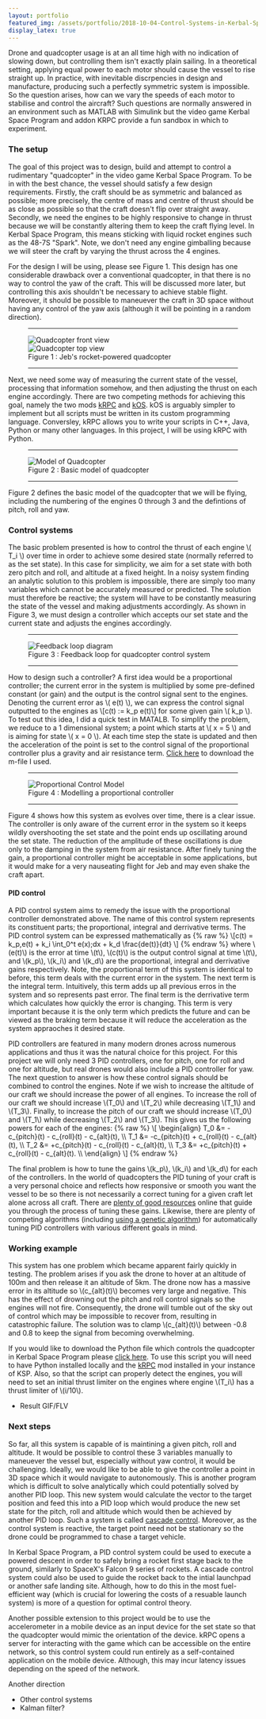 ```yaml
---
layout: portfolio
featured_img: /assets/portfolio/2018-10-04-Control-Systems-in-Kerbal-Space-Program/jeb.jpg
display_latex: true
---
```

Drone and quadcopter usage is at an all time high with no indication of slowing down, but controlling them isn't exactly plain sailing. In a theoretical setting, applying equal power to each motor should cause the vessel to rise straight up. In practice, with inevitable discrpencies in design and manufacture, producing such a perfectly symmetric system is impossible. So the question arises, how can we vary the speeds of each motor to stabilise and control the aircraft? Such questions are normally answered in an environment such as MATLAB with Simulink but the video game Kerbal Space Program and addon KRPC provide a fun sandbox in which to experiment.
<!--more-->

### The setup

The goal of this project was to design, build and attempt to control a rudimentary "quadcopter" in the video game Kerbal Space Program. To be in with the best chance, the vessel should satisfy a few design requirements. Firstly, the craft should be as symmetric and balanced as possible; more precisely, the centre of mass and centre of thrust should be as close as possible so that the craft doesn't flip over straight away. Secondly, we need the engines to be highly responsive to change in thrust because we will be constantly altering them to keep the craft flying level. In Kerbal Space Program, this means sticking with liquid rocket engines such as the 48-7S "Spark". Note, we don't need any engine gimballing because we will steer the craft by varying the thrust across the 4 engines.

For the design I will be using, please see Figure 1. This design has one considerable drawback over a conventional quadcopter, in that there is no way to control the yaw of the craft. This will be discussed more later, but controlling this axis shouldn't be necessary to achieve stable flight. Moreover, it should be possible to maneuever the craft in 3D space without having any control of the yaw axis (although it will be pointing in a random direction).

<figure>
    <hr class="midrule">
    <div class="side_by_side">
        <div><img src="/assets/portfolio/2018-10-04-Control-Systems-in-Kerbal-Space-Program/quad.jpg" alt="Quadcopter front view"></div>
        <div><img src="/assets/portfolio/2018-10-04-Control-Systems-in-Kerbal-Space-Program/quad2.jpg" alt="Quadcopter top view"></div>
    </div>
    <figcaption>Figure 1 : Jeb's rocket-powered quadcopter</figcaption>
    <hr class="midrule">
</figure>

Next, we need some way of measuring the current state of the vessel, processing that information somehow, and then adjusting the thrust on each engine accordingly. There are two competing methods for achieving this goal, namely the two mods [kRPC](https://krpc.github.io/krpc/index.html) and [kOS](https://ksp-kos.github.io/KOS/). kOS is arguably simpler to implement but all scripts must be written in its custom programming language. Conversley, kRPC allows you to write your scripts in C++, Java, Python or many other languages. In this project, I will be using kRPC with Python.

<figure>
    <hr class="midrule">
    <div class="side_by_side">
        <div><img src="/assets/portfolio/2018-10-04-Control-Systems-in-Kerbal-Space-Program/model.png" alt="Model of Quadcopter"></div>
    </div>
    <figcaption>Figure 2 : Basic model of quadcopter</figcaption>
    <hr class="midrule">
</figure>


Figure 2 defines the basic model of the quadcopter that we will be flying, including the numbering of the engines 0 through 3 and the defintions of pitch, roll and yaw.

### Control systems

The basic problem presented is how to control the thrust of each engine \\( T_i \\) over time in order to achieve some desired state (normally referred to as the set state). In this case for simplicity, we aim for a set state with both zero pitch and roll, and altitude at a fixed height. In a noisy system finding an analytic solution to this problem is impossible, there are simply too many variables which cannot be accurately measured or predicted. The solution must therefore be reactive; the system will have to be constantly measuring the state of the vessel and making adjustments accordingly. As shown in Figure 3, we must design a controller which accepts our set state and the current state and adjusts the engines accordingly.

<figure>
    <hr class="midrule">
    <div class="side_by_side">
        <div><img src="/assets/portfolio/2018-10-04-Control-Systems-in-Kerbal-Space-Program/feedback_loop.png" alt="Feedback loop diagram"></div>
    </div>
    <figcaption>Figure 3 : Feedback loop for quadcopter control system</figcaption>
    <hr class="midrule">
</figure>

How to design such a controller? A first idea would be a proportional controller; the current error in the system is multiplied by some pre-defined constant (or gain) and the output is the control signal sent to the engines. Denoting the current error as \\( e(t) \\), we can express the control signal outputted to the engines as
\\[c(t) := k_p e(t)\\]
for some given gain \\( k_p \\).
To test out this idea, I did a quick test in MATALB. To simplify the problem, we reduce to a 1 dimensional system; a point which starts at \\( x = 5 \\) and is aiming for state \\( x = 0 \\). At each time step the state is updated and then the acceleration of the point is set to the control signal of the proportional controller plus a gravity and air resistance term. [Click here](/assets/portfolio/2018-10-04-Control-Systems-in-Kerbal-Space-Program/p_controller.m) to download the m-file I used.

<figure>
    <hr class="midrule">
    <div class="side_by_side">
        <div><img src="/assets/portfolio/2018-10-04-Control-Systems-in-Kerbal-Space-Program/p_controller_grav+resist.png" alt="Proportional Control Model"></div>
    </div>
    <figcaption>Figure 4 : Modelling a proportional controller</figcaption>
    <hr class="midrule">
</figure>

Figure 4 shows how this system as evolves over time, there is a clear issue. The controller is only aware of the current error in the system so it keeps wildly overshooting the set state and the point ends up oscillating around the set state. The reduction of the amplitude of these oscillations is due only to the damping in the system from air resistance. After finely tuning the gain, a proportional controller might be acceptable in some applications, but it would make for a very nauseating flight for Jeb and may even shake the craft apart.

#### PID control

A PID control system aims to remedy the issue with the proportional controller demonstrated above. The name of this control system represents its constituent parts; the proportional, integral and derrivative terms. The PID control system can be expressed mathematically as
{% raw %}
\\[c(t) = k_p\,e(t) + k_i \int_0^t e(x)\;dx + k_d \frac{de(t)}{dt} \\]
{% endraw %}
where \\(e(t)\\) is the error at time \\(t\\), \\(c(t)\\) is the output control signal at time \\(t\\), and \\(k_p\\), \\(k_i\\) and \\(k_d\\) are the proportional, integral and derrivative gains respectively. Note, the proportional term of this system is identical to before, this term deals with the current error in the system. The next term is the integral term. Intuitively, this term adds up all previous erros in the system and so represents past error. The final term is the derrivative term which calculates how quickly the error is changing. This term is very important because it is the only term which predicts the future and can be viewed as the braking term because it will reduce the acceleration as the system appraoches it desired state.

PID controllers are featured in many modern drones across numerous applications and thus it was the natural choice for this project. For this project we will only need 3 PID controllers, one for pitch, one for roll and one for altitude, but real drones would also include a PID controller for yaw. The next question to answer is how these control signals should be combined to control the engines. Note if we wish to increase the altitude of our craft we should increase the power of all engines. To increase the roll of our craft we should increase \\(T_0\\) and \\(T_2\\) while decreasing \\(T_1\\) and \\(T_3\\). Finally, to increase the pitch of our craft we should increase \\(T_0\\) and \\(T_1\\) while decreasing \\(T_2\\) and \\(T_3\\). This gives us the following powers for each of the engines:
{% raw %}
\\[
\begin{align}
T_0 &= -c_{pitch}(t) - c_{roll}(t) - c_{alt}(t), \\\\ T_1 &= -c_{pitch}(t) + c_{roll}(t) - c_{alt}(t), \\\\ T_2 &= +c_{pitch}(t) - c_{roll}(t) - c_{alt}(t), \\\\ T_3 &= +c_{pitch}(t) + c_{roll}(t) - c_{alt}(t). \\\\
\end{align}
\\]
{% endraw %}

The final problem is how to tune the gains \\(k_p\\), \\(k_i\\) and \\(k_d\\) for each of the controllers. In the world of quadcopters the PID tuning of your craft is a very personal choice and reflects how responsive or smooth you want the vessel to be so there is not necessarily a correct tuning for a given craft let alone across all craft. There are [plenty of good resources](https://oscarliang.com/quadcopter-pid-explained-tuning/) online that guide you through the process of tuning these gains. Likewise, there are plenty of competing algorithms (including [using a genetic algorithm](https://www.hindawi.com/journals/aai/2014/791230/)) for automatically tuning PID controllers with various different goals in mind.

### Working example

This system has one problem which became apparent fairly quickly in testing. The problem arises if you ask the drone to hover at an altitude of 100m and then release it an altitude of 5km. The drone now has a massive error in its altitude so \\(c_{alt}(t)\\) becomes very large and negative. This has the effect of drowning out the pitch and roll control signals so the engines will not fire. Consequently, the drone will tumble out of the sky out of control which may be impossible to recover from, resulting in catastrophic failure. The solution was to clamp \\(c_{alt}(t)\\) between -0.8 and 0.8 to keep the signal from becoming overwhelming.

If you would like to download the Python file which controls the quadcopter in Kerbal Space Program please [click here](/assets/portfolio/2018-10-04-Control-Systems-in-Kerbal-Space-Program/pid_control.py). To use this script you will need to have Python installed locally and the [kRPC](https://krpc.github.io/krpc/index.html) mod installed in your instance of KSP. Also, so that the script can properly detect the engines, you will need to set an initial thrust limiter on the engines where engine \\(T_i\\) has a thrust limiter of \\(i/10\\).

* Result GIF/FLV

### Next steps

So far, all this system is capable of is maintining a given pitch, roll and altitude. It would be possible to control these 3 variables manually to maneuever the vessel but, especially without yaw control, it would be challenging. Ideally, we would like to be able to give the controller a point in 3D space which it would navigate to autonomously. This is another program which is difficult to solve analytically which could potentially solved by another PID loop. This new system would calculate the vector to the target position and feed this into a PID loop which would produce the new set state for the pitch, roll and altitude which would then be achieved by another PID loop. Such a system is called [cascade control](https://www.controleng.com/single-article/fundamentals-of-cascade-control.html). Moreover, as the control system is reactive, the target point need not be stationary so the drone could be programmed to chase a target vehicle.

In Kerbal Space Program, a PID control system could be used to execute a powered descent in order to safely bring a rocket first stage back to the ground, similarly to SpaceX's Falcon 9 series of rockets. A cascade control system could also be used to guide the rocket back to the intial launchpad or another safe landing site. Although, how to do this in the most fuel-efficient way (which is crucial for lowering the costs of a resuable launch system) is more of a question for optimal control theory.

Another possible extension to this project would be to use the accelerometer in a mobile device as an input device for the set state so that the quadcopter would mimic the orientation of the device. kRPC opens a server for interacting with the game which can be accessible on the entire network, so this control system could run entirely as a self-contained application on the mobile device. Although, this may incur latency issues depending on the speed of the network.

Another direction

* Other control systems
* Kalman filter?

